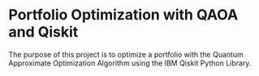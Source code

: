 # Portfolio Optimization with QAOA and Qiskit

The purpose of this project is to optimize a portfolio with the Quantum Approximate Optimization Algorithm using the IBM Qiskit Python Library.